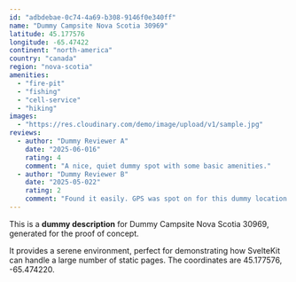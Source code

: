 ```yaml
---
id: "adbdebae-0c74-4a69-b308-9146f0e340ff"
name: "Dummy Campsite Nova Scotia 30969"
latitude: 45.177576
longitude: -65.47422
continent: "north-america"
country: "canada"
region: "nova-scotia"
amenities:
  - "fire-pit"
  - "fishing"
  - "cell-service"
  - "hiking"
images:
  - "https://res.cloudinary.com/demo/image/upload/v1/sample.jpg"
reviews:
  - author: "Dummy Reviewer A"
    date: "2025-06-016"
    rating: 4
    comment: "A nice, quiet dummy spot with some basic amenities."
  - author: "Dummy Reviewer B"
    date: "2025-05-022"
    rating: 2
    comment: "Found it easily. GPS was spot on for this dummy location."
---
```


This is a **dummy description** for Dummy Campsite Nova Scotia 30969, generated for the proof of concept.

It provides a serene environment, perfect for demonstrating how SvelteKit can handle a large number of static pages. The coordinates are 45.177576, -65.474220.
